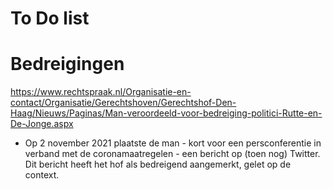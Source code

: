 # To Do list


# Bedreigingen
https://www.rechtspraak.nl/Organisatie-en-contact/Organisatie/Gerechtshoven/Gerechtshof-Den-Haag/Nieuws/Paginas/Man-veroordeeld-voor-bedreiging-politici-Rutte-en-De-Jonge.aspx
- Op 2 november 2021 plaatste de man - kort voor een persconferentie in verband met de coronamaatregelen - een bericht op (toen nog) Twitter. Dit bericht heeft het hof als bedreigend aangemerkt, gelet op de context.
